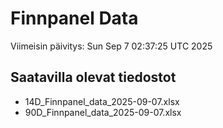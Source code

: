 # Finnpanel Data

Viimeisin päivitys: Sun Sep  7 02:37:25 UTC 2025

## Saatavilla olevat tiedostot
- 14D_Finnpanel_data_2025-09-07.xlsx
- 90D_Finnpanel_data_2025-09-07.xlsx
